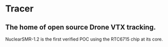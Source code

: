 # Tracer
## The home of open source Drone VTX tracking.

NuclearSMR-1.2 is the first verified POC using the RTC6715 chip at its core.
